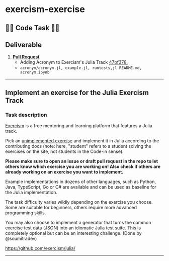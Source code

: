 # exercism-exercise

## 👨‍💻  Code Task 👨‍💻

## Deliverable

1. [**Pull Request**](https://github.com/exercism/julia/pull/188)
   - Adding Acronym to Exercism's Julia Track [47bf378.](https://github.com/exercism/julia/commit/4cbf37810e35d6e1669feac5af336b5ed4448e76) 
   - `acronym/acronym.jl, example.jl, runtests,jl README.md, acronym.ipynb`

<hr>

## Implement an exercise for the Julia Exercism Track

### Task description

[Exercism](https://exercism.io/) is a free mentoring and learning platform that features a Julia track.

Pick an [unimplemented exercise](https://tracks.exercism.io/julia/master/unimplemented) and implement it in Julia according to the contributing docs (note: here, "student" refers to a student solving the exercises on the site, not students in the Code-in sense).

**Please make sure to open an issue or draft pull request in the repo to let others know which exercise you are working on! Also check if others are already working on an exercise you want to implement.**

Example implementations in dozens of other languages, such as Python, Java, TypeScript, Go or C# are available and can be used as baseline for the Julia implementation.

The task difficulty varies wildly depending on the exercise you choose. Some are suitable for beginners, others require more advanced programming skills.

You may also choose to implement a generator that turns the common exercise test data (JSON) into an idiomatic Julia test suite. This is completely optional but can be an interesting challenge. (Done by @soumitradev)

https://github.com/exercism/julia/

<hr>